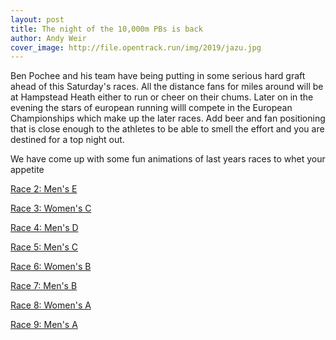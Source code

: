 ```yaml
---
layout: post
title: The night of the 10,000m PBs is back
author: Andy Weir
cover_image: http://file.opentrack.run/img/2019/jazu.jpg
---
```


Ben Pochee and his team have being putting in some serious hard graft ahead of this Saturday's races. All the distance fans for miles around will be at Hampstead Heath either to run or cheer on their chums. Later on in the evening the stars of european running willl compete in the European Championships which make up the later races. Add beer and fan positioning that is close enough to the athletes to be able to smell the effort and you are destined for a top night out.

We have come up with some fun animations of last years races to whet your appetite


<a href="/assets/img/animations/2018/race2.mp4">Race 2: Men's E</a>

<a href="/assets/img/animations/2018/race3.mp4">Race 3: Women's C</a>

<a href="/assets/img/animations/2018/race4.mp4">Race 4: Men's D</a>

<a href="/assets/img/animations/2018/race5.mp4">Race 5: Men's C</a>

<a href="/assets/img/animations/2018/race6.mp4">Race 6: Women's B</a>

<a href="/assets/img/animations/2018/race5.mp4">Race 7: Men's B</a>

<a href="/assets/img/animations/2018/race6.mp4">Race 8: Women's A</a>

<a href="/assets/img/animations/2018/race5.mp4">Race 9: Men's A</a>




